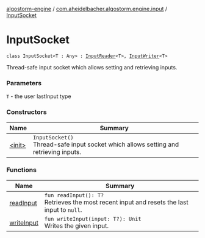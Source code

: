 [algostorm-engine](../../index.md) / [com.aheidelbacher.algostorm.engine.input](../index.md) / [InputSocket](.)

# InputSocket

`class InputSocket<T : Any> : `[`InputReader`](../-input-reader/index.md)`<T>, `[`InputWriter`](../-input-writer/index.md)`<T>`

Thread-safe input socket which allows setting and retrieving inputs.

### Parameters

`T` - the user lastInput type

### Constructors

| Name | Summary |
|---|---|
| [&lt;init&gt;](-init-.md) | `InputSocket()`<br>Thread-safe input socket which allows setting and retrieving inputs. |

### Functions

| Name | Summary |
|---|---|
| [readInput](read-input.md) | `fun readInput(): T?`<br>Retrieves the most recent input and resets the last input to `null`. |
| [writeInput](write-input.md) | `fun writeInput(input: T?): Unit`<br>Writes the given input. |
